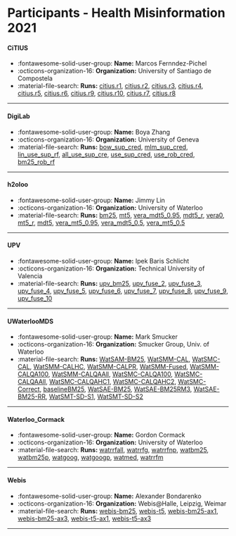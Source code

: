 # Participants - Health Misinformation 2021 

#### CiTIUS
 - :fontawesome-solid-user-group: **Name:** Marcos Fernndez-Pichel
 - :octicons-organization-16: **Organization:** University of Santiago de Compostela
 - :material-file-search: **Runs:** [citius.r1](./runs.md#citius.r1), [citius.r2](./runs.md#citius.r2), [citius.r3](./runs.md#citius.r3), [citius.r4](./runs.md#citius.r4), [citius.r5](./runs.md#citius.r5), [citius.r6](./runs.md#citius.r6), [citius.r9](./runs.md#citius.r9), [citius.r10](./runs.md#citius.r10), [citius.r7](./runs.md#citius.r7), [citius.r8](./runs.md#citius.r8)

---
#### DigiLab
 - :fontawesome-solid-user-group: **Name:** Boya Zhang
 - :octicons-organization-16: **Organization:** University of Geneva
 - :material-file-search: **Runs:** [bow_sup_cred](./runs.md#bow_sup_cred), [mlm_sup_cred](./runs.md#mlm_sup_cred), [lin_use_sup_rf](./runs.md#lin_use_sup_rf), [all_use_sup_cre](./runs.md#all_use_sup_cre), [use_sup_cred](./runs.md#use_sup_cred), [use_rob_cred](./runs.md#use_rob_cred), [bm25_rob_rf](./runs.md#bm25_rob_rf)

---
#### h2oloo
 - :fontawesome-solid-user-group: **Name:** Jimmy Lin
 - :octicons-organization-16: **Organization:** University of Waterloo
 - :material-file-search: **Runs:** [bm25](./runs.md#bm25), [mt5](./runs.md#mt5), [vera_mdt5_0.95](./runs.md#vera_mdt5_0.95), [mdt5_r](./runs.md#mdt5_r), [vera0](./runs.md#vera0), [mt5_r](./runs.md#mt5_r), [mdt5](./runs.md#mdt5), [vera_mt5_0.95](./runs.md#vera_mt5_0.95), [vera_mdt5_0.5](./runs.md#vera_mdt5_0.5), [vera_mt5_0.5](./runs.md#vera_mt5_0.5)

---
#### UPV
 - :fontawesome-solid-user-group: **Name:** Ipek Baris Schlicht
 - :octicons-organization-16: **Organization:** Technical University of Valencia
 - :material-file-search: **Runs:** [upv_bm25](./runs.md#upv_bm25), [upv_fuse_2](./runs.md#upv_fuse_2), [upv_fuse_3](./runs.md#upv_fuse_3), [upv_fuse_4](./runs.md#upv_fuse_4), [upv_fuse_5](./runs.md#upv_fuse_5), [upv_fuse_6](./runs.md#upv_fuse_6), [upv_fuse_7](./runs.md#upv_fuse_7), [upv_fuse_8](./runs.md#upv_fuse_8), [upv_fuse_9](./runs.md#upv_fuse_9), [upv_fuse_10](./runs.md#upv_fuse_10)

---
#### UWaterlooMDS
 - :fontawesome-solid-user-group: **Name:** Mark Smucker
 - :octicons-organization-16: **Organization:** Smucker Group, Univ. of Waterloo
 - :material-file-search: **Runs:** [WatSAM-BM25](./runs.md#watsam-bm25), [WatSMM-CAL](./runs.md#watsmm-cal), [WatSMC-CAL](./runs.md#watsmc-cal), [WatSMM-CALHC](./runs.md#watsmm-calhc), [WatSMM-CALPR](./runs.md#watsmm-calpr), [WatSMM-Fused](./runs.md#watsmm-fused), [WatSMM-CALQA100](./runs.md#watsmm-calqa100), [WatSMM-CALQAAll](./runs.md#watsmm-calqaall), [WatSMC-CALQA100](./runs.md#watsmc-calqa100), [WatSMC-CALQAAll](./runs.md#watsmc-calqaall), [WatSMC-CALQAHC1](./runs.md#watsmc-calqahc1), [WatSMC-CALQAHC2](./runs.md#watsmc-calqahc2), [WatSMC-Correct](./runs.md#watsmc-correct), [baselineBM25](./runs.md#baselinebm25), [WatSAE-BM25](./runs.md#watsae-bm25), [WatSAE-BM25RM3](./runs.md#watsae-bm25rm3), [WatSAE-BM25-RR](./runs.md#watsae-bm25-rr), [WatSMT-SD-S1](./runs.md#watsmt-sd-s1), [WatSMT-SD-S2](./runs.md#watsmt-sd-s2)

---
#### Waterloo_Cormack
 - :fontawesome-solid-user-group: **Name:** Gordon Cormack
 - :octicons-organization-16: **Organization:** University of Waterloo
 - :material-file-search: **Runs:** [watrrfall](./runs.md#watrrfall), [watrrfg](./runs.md#watrrfg), [watrrfnp](./runs.md#watrrfnp), [watbm25](./runs.md#watbm25), [watbm25p](./runs.md#watbm25p), [watgoog](./runs.md#watgoog), [watgoogp](./runs.md#watgoogp), [watmed](./runs.md#watmed), [watrrfm](./runs.md#watrrfm)

---
#### Webis
 - :fontawesome-solid-user-group: **Name:** Alexander Bondarenko
 - :octicons-organization-16: **Organization:** Webis@Halle, Leipzig, Weimar
 - :material-file-search: **Runs:** [webis-bm25](./runs.md#webis-bm25), [webis-t5](./runs.md#webis-t5), [webis-bm25-ax1](./runs.md#webis-bm25-ax1), [webis-bm25-ax3](./runs.md#webis-bm25-ax3), [webis-t5-ax1](./runs.md#webis-t5-ax1), [webis-t5-ax3](./runs.md#webis-t5-ax3)

---
